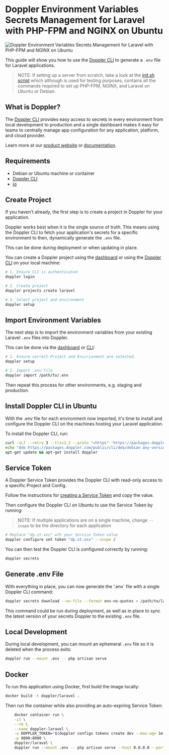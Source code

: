 # Doppler Environment Variables Secrets Management for Laravel with PHP-FPM and NGINX on Ubuntu

![Doppler Environment Variables Secrets Management for Laravel with PHP-FPM and NGINX on Ubuntu](https://repository-images.githubusercontent.com/399783760/98fbf2ed-eab2-48cf-8be5-85672c2edcfa)

This guide will show you how to use the [Doppler CLI](https://docs.doppler.com/docs/cli) to generate a `.env` file for Laravel applications.

> NOTE: If setting up a server from scratch, take a look at the [init.sh script](bin/init.sh) which although is used for testing purposes, contains all the commands required to set up PHP-FPM, NGINX, and Laravel on Ubuntu or Debian.

## What is Doppler?

The [Doppler CLI](https://docs.doppler.com/docs/cli) provides easy access to secrets in every environment from local development to production and a single dashboard makes it easy for teams to centrally manage app configuration for any application, platform, and cloud provider.

Learn more at our [product website](https://doppler.com) or [documentation](https://docs.doppler.com/docs/).

## Requirements

- Debian or Ubuntu machine or container
- [Doppler CLI](https://docs.doppler.com/docs/cli)
- [jq](https://stedolan.github.io/jq/download/)

## Create Project

If you haven't already, the first step is to create a project in Doppler for your application.

Doppler works best when it is the single source of truth. This means using the Doppler CLI to fetch your application's secrets for a specific environment to then, dynamically generate the `.env` file.

This can be done during deployment or when updating in place.

You can create a Doppler project using the [dashboard](https://dashboard.doppler.com) or using the [Doppler CLI](https://docs.doppler.com/docs/enclave-installation) on your local machine:

```sh
# 1. Ensure CLI is authenticated
doppler login

# 2. Create project
doppler projects create laravel

# 3. Select project and environment
doppler setup
```

## Import Environment Variables

The next step is to import the environment variables from your existing Laravel `.env` files into Doppler.

This can be done via the [dashboard](https://dashboard.doppler.com) or [CLI](https://docs.doppler.com/docs/enclave-installation):

```sh
# 1. Ensure correct Project and Envirionment are selected.
doppler setup

# 2. Import .env file
doppler import /path/to/.env
```

Then repeat this process for other environments, e.g. staging and production.

## Install Doppler CLI in Ubuntu

With the .env file for each environment now imported, it's time to install and configure the Doppler CLI on the machines hosting your Laravel application.

To install the Doppler CLI, run:

```sh
curl -sLf --retry 3 --tlsv1.2 --proto "=https" 'https://packages.doppler.com/public/cli/gpg.DE2A7741A397C129.key' | apt-key add -
echo "deb https://packages.doppler.com/public/cli/deb/debian any-version main" | tee /etc/apt/sources.list.d/doppler-cli.list
apt-get update && apt-get install doppler
```

## Service Token

A Doppler Service Token provides the Doppler CLI with read-only access to a specific Project and Config.

Follow the instructions for [creating a Service Token](https://docs.doppler.com/docs/enclave-service-tokens#generating-a-service-token) and copy the value.

Then configure the Doppler CLI on Ubuntu to use the Service Token by running:

> NOTE: If multiple applications are on a single machine, change `--scope` to be the directory for each application

```sh
# Replace "dp.st.xxx" wth your Service Token value
doppler configure set token "dp.st.xxx" --scope /
```

You can then test the Doppler CLI is configured correctly by running:

```sh
doppler secrets
```

## Generate .env File

With everything in place, you can now generate the '.env` file with a single Doppler CLI command:

```sh
doppler secrets download --no-file --format env-no-quotes > /path/to/laravel/app/.env
```

This command could be run during deployment, as well as in place to sync the latest version of your secrets Doppler to the existing `.env` file.

## Local Development

During local development, you can mount an ephemeral `.env` file so it is deleted when the process exits:


```sh
doppler run --mount .env -- php artisan serve
```

## Docker

To run this application using Docker, first build the image locally:

```sh
docker build -t doppler/laravel .
```

Then run the container while also providing an auto-expiring Service Token:

```sh
	docker container run \
	-it \
	--rm \
	--name doppler-laravel \
	-e DOPPLER_TOKEN="$(doppler configs tokens create dev --max-age 1m --plain)" \
	-p 8000:8000 \
	doppler/laravel \
	doppler run --mount .env -- php artisan serve --host 0.0.0.0 --port 8000
```
